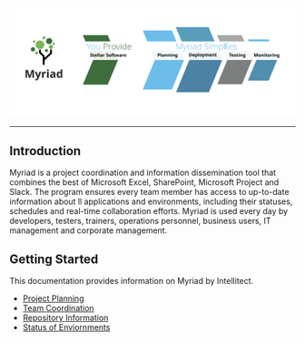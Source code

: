 ![Image](Myriad-Infographic.svg)
______
## Introduction
Myriad is a project coordination and information dissemination tool that combines the best of Microsoft Excel, SharePoint, Microsoft Project and Slack. The program ensures every team member has access to up-to-date information about ll applications and environments, including their
statuses, schedules and real-time collaboration efforts. Myriad is used every day by developers, testers, trainers, operations personnel, business users, IT management and corporate management.

## Getting Started
This documentation provides information on Myriad by Intellitect. 
* [Project Planning](Getting-Started/Project-Planning)
* [Team Coordination](Getting-Started/Team-Coordination)
* [Repository Information](Getting-Started/Repository-Information)
* [Status of Enviornments](Getting-Started/Enviornment-Status)
